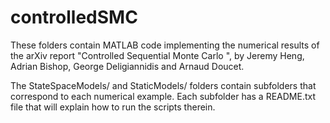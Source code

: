 # controlledSMC
These folders contain MATLAB code implementing the numerical results of the arXiv report "Controlled Sequential Monte Carlo
", by Jeremy Heng, Adrian Bishop, George Deligiannidis and Arnaud Doucet.

The StateSpaceModels/ and StaticModels/ folders contain subfolders that correspond to each numerical example. 
Each subfolder has a README.txt file that will explain how to run the scripts therein.

